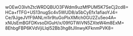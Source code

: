 wOEwO3lvhZtcWRDQBUO3FWdm9uzMfPUM5K7SeCj2cd8=
HCa+fTFG+US13nugSc4v5WUD8/a5bCyEfx1afiaoYJ4=
Ce/9JgeJVfF9ANLm1ir9tuGoPIxXMlch0GU2Zu5eo4A=
xNUsEmBGFDKvsoDlGuH/x/09fGTWiVN5ZXteW4m8ExM=
8EhbgFBP6KVdVjiLlql52Bb3hg8tJlInwyKFknmPVK8=
